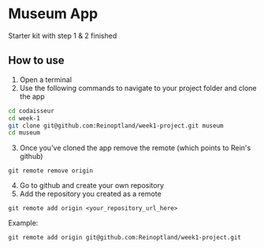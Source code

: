 # Museum App

Starter kit with step 1 & 2 finished

## How to use

1. Open a terminal
2. Use the following commands to navigate to your project folder and clone the app

```bash
cd codaisseur
cd week-1 
git clone git@github.com:Reinoptland/week1-project.git museum
cd museum
```

3. Once you've cloned the app remove the remote (which points to Rein's github)

```
git remote remove origin
```

4. Go to github and create your own repository
5. Add the repository you created as a remote

```
git remote add origin <your_repository_url_here>
```

Example: 

```
git remote add origin git@github.com:Reinoptland/week1-project.git
```
